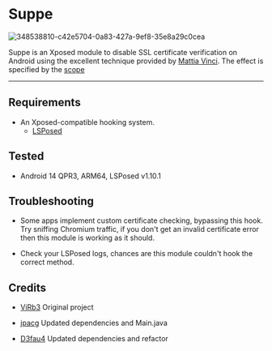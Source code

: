 # Suppe
![348538810-c42e5704-0a83-427a-9ef8-35e8a29c0cea](https://github.com/user-attachments/assets/ce3c7949-daf6-4009-b0fe-58951da56ddb)




Suppe is an Xposed module to disable SSL certificate verification on Android using the excellent technique provided by [Mattia Vinci](https://codeshare.frida.re/@sowdust/universal-android-ssl-pinning-bypass-2/). The effect is specified by the [scope](https://github.com/LSPosed/LSPosed/wiki/Module-Scope)

---

## Requirements
* An Xposed-compatible hooking system. 
    * [LSPosed](https://github.com/JingMatrix/LSPosed) 

## Tested
* Android 14 QPR3, ARM64, LSPosed v1.10.1

## Troubleshooting
* Some apps implement custom certificate checking, bypassing this hook. Try sniffing Chromium traffic, if you don't get an invalid certificate error then this module is working as it should.

* Check your LSPosed logs, chances are this module couldn't hook the correct method.

## Credits
* [ViRb3](https://github.com/ViRb3/TrustMeAlready) Original project
  
* [jpacg](https://github.com/jpacg/TrustMeAlready) Updated dependencies and Main.java
  
* [D3fau4](https://github.com/D3fau4/TrustMeAlready) Updated dependencies and refactor
